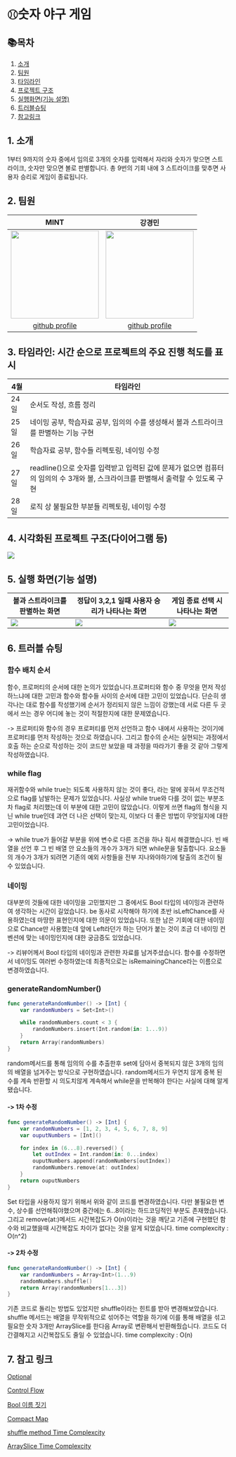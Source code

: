 # ⚾︎숫자 야구 게임
## 📚목차
1. [소개](#1-소개)
2. [팀원](#2-팀원)
3. [타임라인](#3-타임라인)
4. [프로젝트 구조](#4-프로젝트-구조)
5. [실행화면(기능 설명)](#5-실행-화면기능-설명)
6. [트러블슈팅](#6-트러블-슈팅)
7. [참고링크](#7-참고-링크)


## 1. 소개
1부터 9까지의 숫자 중에서 임의로 3개의 숫자를 입력해서
자리와 숫자가 맞으면 스트라이크, 숫자만 맞으면 볼로 판별합니다. 
총 9번의 기회 내에 3 스트라이크를 맞추면 사용자 승리로 게임이 종료됩니다. 





## 2. 팀원

| MINT | 강경민 |
| -------- | -------- | 
|   <Img src = "https://i.imgur.com/ySVlJwk.jpg" width="200" height="200"/>  |  <Img src = "https://i.imgur.com/OSeygFq.png" width="200" height="200"/> |
| <center>[github profile](https://github.com/mint3382)</center>  | <center>[github profile](https://github.com/YaRkyungmin)</center>     |





## 3. 타임라인: 시간 순으로 프로젝트의 주요 진행 척도를 표시

| 4월 | 타임라인  |
| ---- | --------------------------------------------------------------------------------------------------- |
| 24일 | 순서도 작성, 흐름 정리 |
| 25일 | 네이밍 공부, 학습자료 공부, 임의의 수를 생성해서 볼과 스트라이크를 판별하는 기능 구현 |
| 26일 | 학습자료 공부, 함수들 리펙토링, 네이밍 수정 |
| 27일 | readline()으로 숫자를 입력받고 입력된 값에 문제가 없으면 컴퓨터의 임의의 수 3개와 볼, 스크라이크를 판별해서 출력할 수 있도록 구현 |
| 28일 | 로직 상 불필요한 부분들 리펙토링, 네이밍 수정 |






## 4. 시각화된 프로젝트 구조(다이어그램 등)

![](https://i.imgur.com/VOTPIbN.png)





## 5. 실행 화면(기능 설명)

| 볼과 스트라이크를 판별하는 화면 | 정답이 3,2,1 일때 사용자 승리가 나타나는 화면 | 게임 종료 선택 시 나타나는 화면 |
| -------- | -------- | -------- |
| ![](https://i.imgur.com/lzen1LZ.gif)| ![](https://i.imgur.com/MPVZKuu.gif) | ![](https://i.imgur.com/kM6F6aS.gif) |





## 6. 트러블 슈팅

### 함수 배치 순서
함수, 프로퍼티의 순서에 대한 논의가 있었습니다.프로퍼티와 함수 중 무엇을 먼저 작성하느냐에 대한 고민과 함수와 함수들 사이의 순서에 대한 고민이 있었습니다. 단순히 생각나는 대로 함수를 작성했기에 순서가 정리되지 않은 느낌이 강했는데 서로 다른 두 곳에서 쓰는 경우 어디에 놓는 것이 적절한지에 대한 문제였습니다. 

-> 프로퍼티와 함수의 경우 프로퍼티를 먼저 선언하고 함수 내에서 사용하는 것이기에 프로퍼티를 먼저 작성하는 것으로 하였습니다. 그리고 함수의 순서는 실현되는 과정에서 호출 하는 순으로 작성하는 것이 코드만 보았을 때 과정을 따라가기 좋을 것 같아 그렇게 작성하였습니다. 

### while flag
재귀함수와 while true는 되도록 사용하지 않는 것이 좋다, 라는 말에 꽂혀서 무조건적으로 flag를 남발하는 문제가 있었습니다. 사실상 while true와 다를 것이 없는 부분조차 flag로 처리했는데 이 부분에 대한 고민이 많았습니다. 이렇게 쓰면 flag의 형식을 지닌 while true인데 과연 더 나은 선택이 맞는지, 이보다 더 좋은 방법이 무엇일지에 대한 고민이었습니다. 

-> while true가 들어갈 부분을 위에 변수로 다른 조건을 하나 줘서 해결했습니다. 빈 배열을 선언 후 그 빈 배열 안 요소들의 개수가 3개가 되면 while문을 탈출합니다. 요소들의 개수가 3개가 되려면 기존의 예외 사항들을 전부 지나와야하기에 탈출의 조건이 될 수 있었습니다. 

### 네이밍
대부분의 것들에 대한 네이밍을 고민했지만 그 중에서도 Bool 타입의 네이밍과 관련하여 생각하는 시간이 길었습니다. be 동사로 시작해야 하기에 초반 isLeftChance를 사용하였는데 마땅한 표현인지에 대한 의문이 있었습니다. 또한 남은 기회에 대한 네이밍으로 Chance만 사용했는데 앞에 Left라던가 하는 단어가 붙는 것이 조금 더 네이밍 컨벤션에 맞는 네이밍인지에 대한 궁금증도 있었습니다. 

-> 리뷰어께서 Bool 타입의 네이밍과 관련한 자료를 남겨주셨습니다. 함수를 수정하면서 네이밍도 여러번 수정하였는데 최종적으로는 isRemainingChance라는 이름으로 변경하였습니다.

### generateRandomNumber()
```swift
func generateRandomNumber() -> [Int] {
    var randomNumbers = Set<Int>()

    while randomNumbers.count < 3 {
        randomNumbers.insert(Int.random(in: 1...9))
    }
    return Array(randomNumbers)
}
```
random메서드를 통해 임의의 수를 추출한후 set에 담아서 중복되지 않은 3개의 임의의 배열을 넘겨주는 방식으로 구현하였습니다. random메서드가 우연치 않게 중복 된 수를 계속 반환할 시 의도치않게 계속해서 while문을 반복해야 한다는 사실에 대해 알게 됐습니다.


#### -> 1차 수정 

```swift
func generateRandomNumber() -> [Int] {
    var randomNumbers = [1, 2, 3, 4, 5, 6, 7, 8, 9]
    var ouputNumbers = [Int]()

    for index in (6...8).reversed() {
        let outIndex = Int.random(in: 0...index)
        ouputNumbers.append(randomNumbers[outIndex])
        randomNumbers.remove(at: outIndex)
    }
    return ouputNumbers
}
```
Set 타입을 사용하지 않기 위해서 위와 같이 코드를 변경하였습니다. 다만 불필요한 변수, 상수를 선언해줘야했으며 중간에는 6...8이라는 하드코딩적인 부분도 존재했습니다. 그리고 remove(at:)메서드 시간복잡도가 O(n)이라는 것을 깨닫고 기존에 구현했던 함수와 비교했을때 시간복잡도 차이가 없다는 것을 알게 되었습니다. 
time complexcity : O(n^2)

#### -> 2차 수정
```swift
func generateRandomNumber() -> [Int] {
    var randomNumbers = Array<Int>(1...9)
    randomNumbers.shuffle()
    return Array(randomNumbers[1...3])
}
```
기존 코드로 돌리는 방법도 있었지만 shuffle이라는 힌트를 받아 변경해보았습니다. shuffle 메서드는 배열을 무작위적으로 섞어주는 역할을 하기에 이를 통해 배열을 섞고 필요한 숫자 3개만 ArraySlice를 한다음 Array로 변환해서 반환해줬습니다. 코드도 더 간결해지고 시간복잡도도 줄일 수 있었습니다.
time complexcity : O(n)




## 7. 참고 링크
[Optional](https://github.com/apple/swift/blob/main/stdlib/public/core/Optional.swift)

[Control Flow](https://docs.swift.org/swift-book/documentation/the-swift-programming-language/controlflow/#Switch)

[Bool 이름 짓기](https://soojin.ro/blog/naming-boolean-variables)

[Compact Map](https://developer.apple.com/documentation/swift/sequence/compactmap(_:))

[shuffle method Time Complexcity](https://hyerios.tistory.com/18)

[ArraySlice Time Complexcity](https://swiftdoc.org/v5.1/type/arrayslice/)
